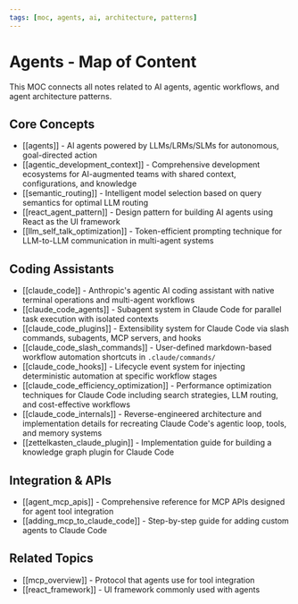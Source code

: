 ```yaml
---
tags: [moc, agents, ai, architecture, patterns]
---
```

# Agents - Map of Content

This MOC connects all notes related to AI agents, agentic workflows, and agent architecture patterns.

## Core Concepts

- [[agents]] - AI agents powered by LLMs/LRMs/SLMs for autonomous, goal-directed action
- [[agentic_development_context]] - Comprehensive development ecosystems for AI-augmented teams with shared context, configurations, and knowledge
- [[semantic_routing]] - Intelligent model selection based on query semantics for optimal LLM routing
- [[react_agent_pattern]] - Design pattern for building AI agents using React as the UI framework
- [[llm_self_talk_optimization]] - Token-efficient prompting technique for LLM-to-LLM communication in multi-agent systems

## Coding Assistants

- [[claude_code]] - Anthropic's agentic AI coding assistant with native terminal operations and multi-agent workflows
- [[claude_code_agents]] - Subagent system in Claude Code for parallel task execution with isolated contexts
- [[claude_code_plugins]] - Extensibility system for Claude Code via slash commands, subagents, MCP servers, and hooks
- [[claude_code_slash_commands]] - User-defined markdown-based workflow automation shortcuts in `.claude/commands/`
- [[claude_code_hooks]] - Lifecycle event system for injecting deterministic automation at specific workflow stages
- [[claude_code_efficiency_optimization]] - Performance optimization techniques for Claude Code including search strategies, LLM routing, and cost-effective workflows
- [[claude_code_internals]] - Reverse-engineered architecture and implementation details for recreating Claude Code's agentic loop, tools, and memory systems
- [[zettelkasten_claude_plugin]] - Implementation guide for building a knowledge graph plugin for Claude Code

## Integration & APIs

- [[agent_mcp_apis]] - Comprehensive reference for MCP APIs designed for agent tool integration
- [[adding_mcp_to_claude_code]] - Step-by-step guide for adding custom agents to Claude Code

## Related Topics

- [[mcp_overview]] - Protocol that agents use for tool integration
- [[react_framework]] - UI framework commonly used with agents
